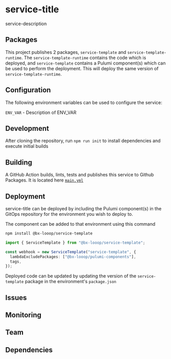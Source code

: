 # service-title

service-description

## Packages

This project publishes 2 packages, `service-template` and `service-template-runtime`. The `service-template-runtime` contains the code which is deployed, and `service-template` contains a Pulumi component(s) which can be used to perform the deployment. This will deploy the same version of `service-template-runtime`.

## Configuration

The following environment variables can be used to configure the service:

`ENV_VAR` - Description of ENV_VAR

## Development

After cloning the repository, run `npm run init` to install dependencies and execute initial builds

## Building

A GitHub Action builds, lints, tests and publishes this service to Github Packages.
It is located here [`main.yml`](.github/workflows/main.yml)

## Deployment

service-title can be deployed by including the Pulumi component(s) in the GitOps repository for the environment you wish to deploy to.

The component can be added to that environment using this command
```sh
npm install @bx-looop/service-template
```

```typescript
import { ServiceTemplate } from "@bx-looop/service-template";

const webhook = new ServiceTemplate("service-template", {
  lambdaExcludePackages: ["@bx-looop/pulumi-components"],
  tags,
});
```

Deployed code can be updated by updating the version of the `service-template` package in the environment's `package.json`

## Issues

## Monitoring

## Team

## Dependencies